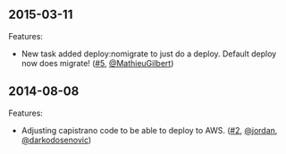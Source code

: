 ## 2015-03-11

Features:

* New task added deploy:nomigrate to just do a deploy. Default deploy now does migrate! ([#5][], [@MathieuGilbert][])

## 2014-08-08

Features:

* Adjusting capistrano code to be able to deploy to AWS. ([#2][], [@jordan][], [@darkodosenovic][])

<!--- The following link definition list is generated by PimpMyChangelog --->
[#2]: https://github.com/amaabca/capistrano-amadeploy/issues/2
[#5]: https://github.com/amaabca/capistrano-amadeploy/issues/5
[@MathieuGilbert]: https://github.com/MathieuGilbert
[@darkodosenovic]: https://github.com/darkodosenovic
[@jordan]: https://github.com/jordan